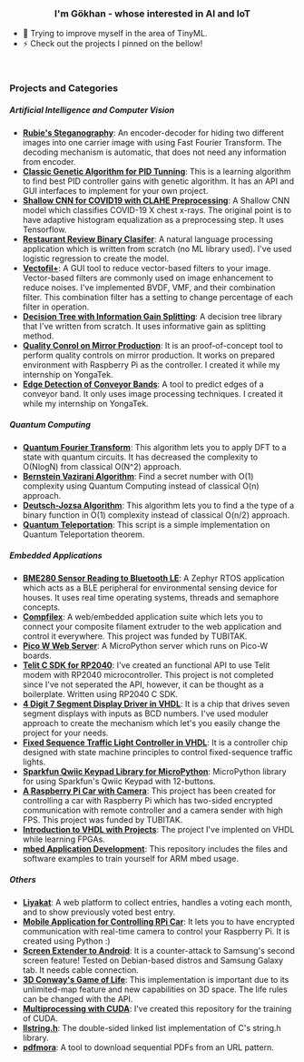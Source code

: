 ### <div align="center">I'm Gökhan - whose interested in AI and IoT</div> 

- 🌱 Trying to improve myself in the area of TinyML. 
- ⚡ Check out the projects I pinned on the bellow!
  

<br/>

### Projects and Categories
##### Artificial Intelligence and Computer Vision
- [**Rubie's Steganography**](https://github.com/electricalgorithm/rubies-steganography): An encoder-decoder for hiding two different images into one carrier image with using Fast Fourier Transform. The decoding mechanism is automatic, that does not need any information from encoder. 
- [**Classic Genetic Algorithm for PID Tunning**](https://github.com/electricalgorithm/ClassicGeneticAlgorithm4PID): This is a learning algorithm to find best PID controller gains with genetic algorithm. It has an API and GUI interfaces to implement for your own project.
- [**Shallow CNN for COVID19 with CLAHE Preprocessing**](https://github.com/electricalgorithm/NCLAHE-ShallowCNN-COVID19): A Shallow CNN model which classifies COVID-19 X chest x-rays. The original point is to have adaptive histogram equalization as a preprocessing step. It uses Tensorflow.
- [**Restaurant Review Binary Clasifer**](https://github.com/electricalgorithm/RestaurantReviewClassifier): A natural language processing application which is written from scratch (no ML library used). I've used logistic regression to create the model.
- [**Vectofil+**](https://github.com/electricalgorithm/vectofil): A GUI tool to reduce vector-based filters to your image. Vector-based filters are commonly used on image enhancement to reduce noises. I've implemented BVDF, VMF, and their combination filter. This combination filter has a setting to change percentage of each filter in operation.
- [**Decision Tree with Information Gain Splitting**](https://github.com/electricalgorithm/DecisionTree-InformationGain): A decision tree library that I've written from scratch. It uses informative gain as splitting method.
- [**Quality Conrol on Mirror Production**](https://github.com/electricalgorithm/QualityConrolMirrorProduction): It is an proof-of-concept tool to perform quality controls on mirror production. It works on prepared environment with Raspberry Pi as the controller. I created it while my internship on YongaTek.
- [**Edge Detection of Conveyor Bands**](https://github.com/electricalgorithm/ConveyorBandEdgeDetection): A tool to predict edges of a conveyor band. It only uses image processing techniques. I created it while my internship on YongaTek.

##### Quantum Computing
- [**Quantum Fourier Transform**](https://github.com/electricalgorithm/QuantumFourierTransform): This algorithm lets you to apply DFT to a state with quantum circuits. It has decreased the complexity to O(NlogN) from classical O(N^2) approach.
- [**Bernstein Vazirani Algorithm**](https://github.com/electricalgorithm/BernsteinVaziraniAlgorithm): Find a secret number with O(1) complexity using Quantum Computing instead of classical O(n) approach.
- [**Deutsch-Jozsa Algorithm**](https://github.com/electricalgorithm/DeutschJozsaAlgorithm): This algorithm lets you to find a the type of a binary function in O(1) complexity instead of classical O(n/2) approach.
- [**Quantum Teleportation**](https://github.com/electricalgorithm/QuantumTeleportation): This script is a simple implementation on Quantum Teleportation theorem.

##### Embedded Applications
- [**BME280 Sensor Reading to Bluetooth LE**](https://github.com/electricalgorithm/house-enviromental-sensing): A Zephyr RTOS application which acts as a BLE peripheral for environmental sensing device for houses. It uses real time operating systems, threads and semaphore concepts.
- [**Compfilex**](https://github.com/electricalgorithm/compfilex): A web/embedded application suite which lets you to connect your composite filament extruder to the web application and control it everywhere. This project was funded by TUBITAK.
- [**Pico W Web Server**](https://github.com/electricalgorithm/pico-w-webserver): A MicroPython server which runs on Pico-W boards.
- [**Telit C SDK for RP2040**](https://github.com/electricalgorithm/RP2040-Telit-C-SDK): I've created an functional API to use Telit modem with RP2040 microcontroller. This project is not completed since I've not seperated the API, however, it can be thought as a boilerplate. Written using RP2040 C SDK.
- [**4 Digit 7 Segment Display Driver in VHDL**](https://gyokhan.com/4-digit-7-segment-display-vhdl/): It is a chip that drives seven segment displays with inputs as BCD numbers. I've used moduler approach to create the mechanism which let's you easily change the project for your needs.
- [**Fixed Sequence Traffic Light Controller in VHDL**](https://gyokhan.com/fixed-sequence-traffic-light-controller/): It is a controller chip designed with state machine principles to control fixed-sequence traffic lights.
- [**Sparkfun Qwiic Keypad Library for MicroPython**](https://github.com/electricalgorithm/micropython-qwiic-keypad): MicroPython library for using Sparkfun's Qwiic Keypad with 12-buttons.
- [**A Raspberry Pi Car with Camera**](https://github.com/electricalgorithm/invdef_server): This project has been created for controlling a car with Raspberry Pi which has two-sided encrypted communication with remote controller and a camera sender with high FPS. This project was funded by TUBITAK.
- [**Introduction to VHDL with Projects**](https://github.com/electricalgorithm/introduction-to-VHDL-projects): The project I've implented on VHDL while learning FPGAs.
- [**mbed Application Development**](https://github.com/electricalgorithm/marun-cse2037): This repository includes the files and software examples to train yourself for ARM mbed usage.

##### Others
- [**Liyakat**](https://github.com/electricalgorithm/liyakat): A web platform to collect entries, handles a voting each month, and to show previously voted best entry.
- [**Mobile Application for Controlling RPi Car**](https://github.com/electricalgorithm/invisible-defender): It lets you to have encrypted communication with real-time camera to control your Raspberry Pi. It is created using Python :)
- [**Screen Extender to Android**](https://github.com/electricalgorithm/extend-screen-to-android): It is a counter-attack to Samsung's second screen feature! Tested on Debian-based distros and Samsung Galaxy tab. It needs cable connection.
- [**3D Conway's Game of Life**](https://github.com/electricalgorithm/3D-Conways-Game-of-Life): This implementation is important due to its unlimited-map feature and new capabilities on 3D space. The life rules can be changed with the API.
- [**Multiprocessing with CUDA**](https://github.com/electricalgorithm/CUDAOgrenme): I've created this repository for the training of CUDA.
- [**llstring.h**](https://github.com/electricalgorithm/llstring.h): The double-sided linked list implementation of C's string.h library.
- [**pdfmora**](https://github.com/electricalgorithm/pdfmora): A tool to download sequential PDFs from an URL pattern.
